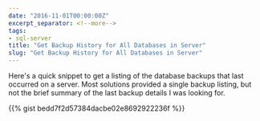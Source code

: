```yaml
---
date: "2016-11-01T00:00:00Z"
excerpt_separator: <!--more-->
tags:
- sql-server
title: "Get Backup History for All Databases in Server"
slug: "Get Backup History for All Databases in Server"
---
```


Here's a quick snippet to get a listing of the database backups that last occurred on a server. Most solutions provided a single backup listing, but not the brief summary of the last backup details I was looking for.
<!--more-->
{{% gist bedd7f2d57384dacbe02e8692922236f %}}

